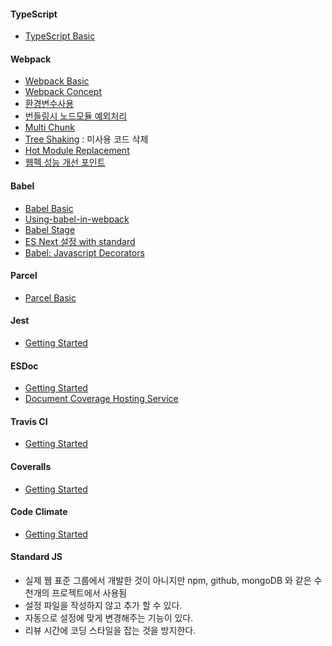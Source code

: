 #### TypeScript
- [TypeScript Basic](TypeScript-Basic)

#### Webpack
- [Webpack Basic](https://github.com/ChoDragon9/es6/wiki/Webpack+Basic)
- [Webpack Concept](https://github.com/ChoDragon9/es6/wiki/Webpack+Concept)
- [환경변수사용](%ED%99%98%EA%B2%BD-%EB%B3%80%EC%88%98-%EC%82%AC%EC%9A%A9)
- [번들링시 노드모듈 예외처리](%EB%B2%88%EB%93%A4%EB%A7%81%EC%8B%9C-%EB%85%B8%EB%93%9C%EB%AA%A8%EB%93%88-%EC%98%88%EC%99%B8%EC%B2%98%EB%A6%AC)
- [Multi Chunk](Multi-chunk-file)
- [Tree Shaking](https://webpack.js.org/guides/tree-shaking/) : 미사용 코드 삭제
- [Hot Module Replacement](Hot-Module-Replacement)
- [웹펙 성능 개선 포인트](웹펙-성능-개선-포인트)

#### Babel
- [Babel Basic](https://github.com/ChoDragon9/es6/wiki/Babel+Basic)
- [Using-babel-in-webpack](Using-babel-in-webpack)
- [Babel Stage](Babel-Stage)
- [ES Next 설정 with standard](ES-Next-%EC%84%A4%EC%A0%95-with-standard)
- [Babel: Javascript Decorators](Babel:-Javascript-Decorators)

#### Parcel
- [Parcel Basic](https://github.com/ChoDragon9/es6/wiki/Parcel+Basic)

#### Jest
- [Getting Started](https://github.com/ChoDragon9/es6/wiki/Getting-Started-Jest)

#### ESDoc
- [Getting Started](Getting-Started-ESDoc)
- [Document Coverage Hosting Service](Document-Coverage-Hosting-Service)

#### Travis CI
- [Getting Started](Getting-Started-Travis-CI)

#### Coveralls
- [Getting Started](Getting-Started-Coveralls)

#### Code Climate
- [Getting Started](Getting-Started-Code-Climate)

#### Standard JS
- 실제 웹 표준 그룹에서 개발한 것이 아니지만 npm, github, mongoDB 와 같은 수천개의 프로젝트에서 사용됨
- 설정 파일을 작성하지 않고 추가 할 수 있다.
- 자동으로 설정에 맞게 변경해주는 기능이 있다.
- 리뷰 시간에 코딩 스타일을 잡는 것을 방지한다.